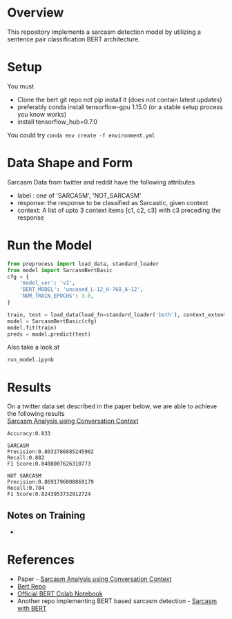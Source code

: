 # Overview
This repository implements a sarcasm detection model by utilizing a 
sentence pair classification BERT architecture.

# Setup
You must
* Clone the bert git repo not pip install it (does not contain latest updates)
* preferably conda install tensorflow-gpu 1.15.0 (or a stable setup process you know works)
* install tensorflow_hub=0.7.0  

You could try ```conda env create -f environment.yml```  

# Data Shape and Form
Sarcasm Data from twitter and reddit have the following attributes
* label : one of 'SARCASM', 'NOT_SARCASM'
* response: the response to be classified as Sarcastic, given context
* context: A list of upto 3 context items [c1, c2, c3] with c3 preceding the response 

# Run the Model
```python
from preprocess import load_data, standard_loader
from model import SarcasmBertBasic
cfg = {
    'model_ver': 'v1',
    'BERT_MODEL': 'uncased_L-12_H-768_A-12',
    'NUM_TRAIN_EPOCHS': 3.0,
}

train, test = load_data(load_fn=standard_loader('both'), context_extent='all', split=0.2)
model = SarcasmBertBasic(cfg)
model.fit(train)
preds = model.predict(test)
```
Also take a look at 
```
run_model.ipynb
```  

# Results
On a twitter data set described in the paper below, we are able to achieve the following results  
[Sarcasm Analysis using Conversation Context](https://arxiv.org/abs/1808.07531)
```
Accuracy:0.833

SARCASM
Precision:0.8032786885245902
Recall:0.882
F1 Score:0.8408007626310773
    
NOT SARCASM
Precision:0.8691796008869179
Recall:0.784
F1 Score:0.8243953732912724
```
## Notes on Training
* 

# References
* Paper - [Sarcasm Analysis using Conversation Context](https://arxiv.org/abs/1808.07531)
* [Bert Repo](https://github.com/google-research/bert)
* [Official BERT Colab Notebook](https://colab.research.google.com/github/tensorflow/tpu/blob/master/tools/colab/bert_finetuning_with_cloud_tpus.ipynb?hl=fr)
* Another repo implementing BERT based sarcasm detection - [Sarcasm with BERT](https://github.com/blazejdolicki/bert_sarcasm_detection) 


